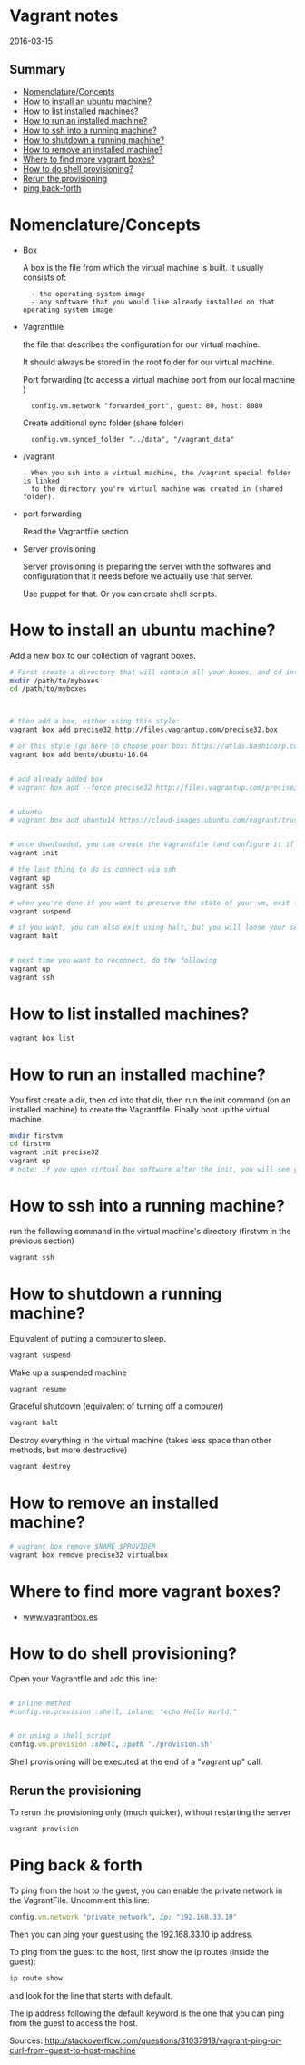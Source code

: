 Vagrant notes
=================
2016-03-15


Summary
-------------

- [Nomenclature/Concepts](#nomenclatureconcepts)
- [How to install an ubuntu machine?](#how-to-install-an-ubuntu-machine)
- [How to list installed machines?](#how-to-list-installed-machines)
- [How to run an installed machine?](#how-to-run-an-installed-machine)
- [How to ssh into a running machine?](#how-to-ssh-into-a-running-machine)
- [How to shutdown a running machine?](#how-to-shutdown-a-running-machine)
- [How to remove an installed machine?](#how-to-remove-an-installed-machine)
- [Where to find more vagrant boxes?](#where-to-find-more-vagrant-boxes)
- [How to do shell provisioning?](#how-to-do-shell-provisioning)
- [Rerun the provisioning](#rerun-the-provisioning)
- [ping back-forth](#ping-back-forth)


Nomenclature/Concepts
=================

- Box

	A box is the file from which the virtual machine is built.
	It usually consists of:

		- the operating system image
		- any software that you would like already installed on that operating system image



- Vagrantfile

	the file that describes the configuration for our virtual machine.

	It should always be stored in the root folder for our virtual machine.


	Port forwarding (to access a virtual machine port from our local machine )
		
		config.vm.network "forwarded_port", guest: 80, host: 8080

	Create additional sync folder (share folder)
	
		config.vm.synced_folder "../data", "/vagrant_data"




- /vagrant
		
		When you ssh into a virtual machine, the /vagrant special folder is linked 
		to the directory you're virtual machine was created in (shared folder).


- port forwarding

	Read the Vagrantfile section



- Server provisioning 

	Server provisioning is preparing the server with the softwares and configuration that it needs
	before we actually use that server.

	Use puppet for that.
	Or you can create shell scripts.





How to install an ubuntu machine?
=======================================


Add a new box to our collection of vagrant boxes.

```bash
# First create a directory that will contain all your boxes, and cd into it
mkdir /path/to/myboxes
cd /path/to/myboxes



# then add a box, either using this style:
vagrant box add precise32 http://files.vagrantup.com/precise32.box

# or this style (go here to choose your box: https://atlas.hashicorp.com/bento/boxes/ubuntu-16.04)
vagrant box add bento/ubuntu-16.04


# add already added box
# vagrant box add --force precise32 http://files.vagrantup.com/precise32.box


# ubuntu
# vagrant box add ubuntu14 https://cloud-images.ubuntu.com/vagrant/trusty/current/trusty-server-cloudimg-i386-vagrant-disk1.box


# once downloaded, you can create the Vagrantfile (and configure it if necessary)
vagrant init

# the last thing to do is connect via ssh
vagrant up
vagrant ssh

# when you're done if you want to preserve the state of your vm, exit from ssh, then:
vagrant suspend

# if you want, you can also exit using halt, but you will loose your setup:
vagrant halt


# next time you want to reconnect, do the following
vagrant up
vagrant ssh

```




How to list installed machines?
===================================

```bash
vagrant box list
```



How to run an installed machine?
=====================================

You first create a dir, then cd into that dir, then run the init command (on an installed machine) to create the Vagrantfile.
Finally boot up the virtual machine.


```bash
mkdir firstvm
cd firstvm
vagrant init precise32
vagrant up
# note: if you open virtual box software after the init, you will see your virtual machine running


```


How to ssh into a running machine?
===================================

run the following command in the virtual machine's directory (firstvm in the previous section)

```bash
vagrant ssh
```





How to shutdown a running machine?
========================================

Equivalent of putting a computer to sleep.

```bash
vagrant suspend
```

Wake up a suspended machine

```bash
vagrant resume
```

Graceful shutdown (equivalent of turning off a computer) 

```bash
vagrant halt
```


Destroy everything in the virtual machine (takes less space than other methods, but more destructive)

```bash
vagrant destroy
```




How to remove an installed machine?
======================================

```bash
# vagrant box remove $NAME $PROVIDER
vagrant box remove precise32 virtualbox
```




Where to find more vagrant boxes?
=====================================

- www.vagrantbox.es




How to do shell provisioning?
===================================

Open your Vagrantfile and add this line:

```ruby

# inline method
#config.vm.provision :shell, inline: "echo Hello World!"


# or using a shell script
config.vm.provision :shell, :path './provision.sh'


```

Shell provisioning will be executed at the end of a "vagrant up" call.


Rerun the provisioning
-------------------------

To rerun the provisioning only (much quicker), without restarting the server

```bash 
vagrant provision
``` 



Ping back & forth
=====================

To ping from the host to the guest, you can enable the private network in the VagrantFile.
Uncomment this line:

```ruby
config.vm.network "private_network", ip: "192.168.33.10"
```

Then you can ping your guest using the 192.168.33.10 ip address.

To ping from the guest to the host, first show the ip routes (inside the guest):

```bash
ip route show
```

and look for the line that starts with default.

The ip address following the default keyword is the one that you can ping from the guest to access the host.




Sources: 
http://stackoverflow.com/questions/31037918/vagrant-ping-or-curl-from-guest-to-host-machine











